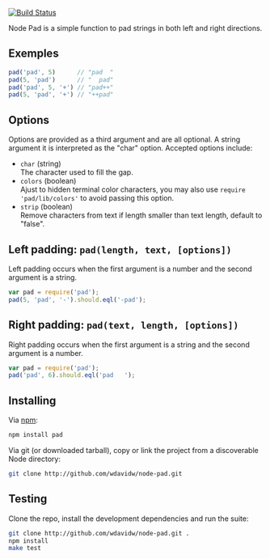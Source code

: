 [![Build Status](https://secure.travis-ci.org/adaltas/node-pad.png)](http://travis-ci.org/adaltas/node-pad)

Node Pad is a simple function to pad strings in both left and right directions.

## Exemples

```javascript
pad('pad', 5)      // "pad  "
pad(5, 'pad')      // "  pad"
pad('pad', 5, '+') // "pad++"
pad(5, 'pad', '+') // "++pad"
```

## Options

Options are provided as a third argument and are all optional. A string argument
it is interpreted as the "char" option. Accepted options include:

*   `char` (string)   
    The character used to fill the gap.   
*   `colors` (boolean)   
    Ajust to hidden terminal color characters, you may also use
    `require 'pad/lib/colors'` to avoid passing this option.   
*   `strip` (boolean)   
    Remove characters from text if length smaller than text length, default to
    "false".   

## Left padding: `pad(length, text, [options])`

Left padding occurs when the first argument is a number and the second
argument is a string.

```javascript
var pad = require('pad');
pad(5, 'pad', '-').should.eql('-pad');
```

## Right padding: `pad(text, length, [options])`

Right padding occurs when the first argument is a string and the second
argument is a number.

```javascript
var pad = require('pad');
pad('pad', 6).should.eql('pad   ');
```

## Installing

Via [npm](http://github.com/isaacs/npm):

```bash
npm install pad
```

Via git (or downloaded tarball), copy or link the project from a discoverable Node directory:

```bash
git clone http://github.com/wdavidw/node-pad.git
```

## Testing

Clone the repo, install the development dependencies and run the suite:

```bash
git clone http://github.com/wdavidw/node-pad.git .
npm install
make test
```

